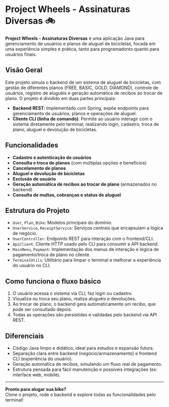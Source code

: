 # Project Wheels - Assinaturas Diversas 🚲

**Project Wheels - Assinaturas Diversas** é uma aplicação Java para gerenciamento de usuários e planos de aluguel de bicicletas, focada em uma experiência simples e prática, tanto para programadores quanto para usuários finais.

## Visão Geral

Este projeto simula o backend de um sistema de aluguel de bicicletas, com gestão de diferentes planos (FREE, BASIC, GOLD, DIAMOND), controle de usuários, registro de aluguéis e geração automática de recibos ao trocar de plano. O projeto é dividido em duas partes principais:

- **Backend REST**: Implementado com Spring, expõe endpoints para gerenciamento de usuários, planos e operações de aluguel.
- **Cliente CLI (linha de comando)**: Permite ao usuário interagir com o sistema diretamente pelo terminal, realizando login, cadastro, troca de plano, aluguel e devolução de bicicletas.

## Funcionalidades

- **Cadastro e autenticação de usuários**
- **Consulta e troca de planos** (com múltiplas opções e benefícios)
- **Cancelamento de planos**
- **Aluguel e devolução de bicicletas**
- **Exclusão de usuário**
- **Geração automática de recibos ao trocar de plano** (armazenados no backend)
- **Consulta de multas, cobranças e status de aluguel**

## Estrutura do Projeto

- `User`, `Plan`, `Bike`: Modelos principais do domínio.
- `UserService`, `ReceiptService`: Serviços centrais que encapsulam a lógica de negócio.
- `UserController`: Endpoints REST para interação com o frontend/CLI.
- `ApiClient`: Cliente HTTP usado pelo CLI para consumir a API backend.
- `MainMenu`, `Payment`: Implementação dos menus de interação e lógica de pagamento/troca de plano no cliente.
- `TerminalUtils`: Utilitário para limpar o terminal e melhorar a experiência do usuário no CLI.

## Como funciona o fluxo básico

1. O usuário acessa o sistema via CLI, faz login ou cadastro.
2. Visualiza ou troca seu plano, realiza aluguéis e devoluções.
3. Ao trocar de plano, o backend gera automaticamente um recibo, que pode ser consultado depois.
4. Todas as operações são persistidas e validadas pelo backend via API REST.

## Diferenciais

- Código Java limpo e didático, ideal para estudos e expansão futura.
- Separação clara entre backend (negócio/armazenamento) e frontend CLI (experiência do usuário).
- Geração automática de recibos, simulando um fluxo real de pagamento.
- Estrutura pensada para fácil manutenção e possíveis integrações (ex: interface web, mobile).

---

**Pronto para alugar sua bike?**  
Clone o projeto, rode o backend e explore todas as funcionalidades pelo terminal!
